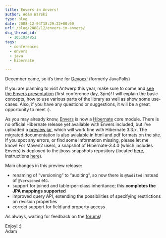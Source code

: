 ```yaml
---
title: Envers in Anvers!
author: Adam Warski
type: blog
date: 2008-12-04T18:29:22+00:00
url: /blog/2008/12/envers-in-anvers/
dsq_thread_id:
  - 1051934851
tags:
  - conferences
  - envers
  - java
  - hibernate

---
```

December came, so it&#8217;s time for [Devoxx][1]! (formerly JavaPolis) 

If you are planning to visit Antwerp this year, make sure to come and [see the Envers presentation][2] (first conference day, 3pm)! I will explain the basic concepts, how to use various parts of the library as well as show some use-cases. Also, if you have any questions or suggestions, it will be a great opportunity to meet :).

As you may already know, [Envers][3] is now a [Hibernate][4] core module. There is no official Hibernate release yet available with Envers included, but I&#8217;ve uploaded a [preview jar][5], which will work fine with Hibernate 3.3.x. The migrated documentation is also avialable in html and pdf formats on the site. If you spot any errors, or find some information missing, please let me know! For Maven2 users, a snapshot of Hibernate-3.4.0 (which includes Envers) is deployed to the jboss snapshots repository (located [here][6], instructions [here][7]).

Main changes in this preview release:

  * renaming of &#8220;versioning&#8221; to &#8220;auditing&#8221;, so now there is `@Audited` instead of `@Versioned` etc.
  * support for joined and table-per-class inheritance; this **completes the JPA mappings supported**
  * improved query API, extending the possibilities of specifying restrictions on revision properties
  * correct support for field and property access

As always, waiting for feedback on the [forums][8]!

Enjoy! :)  
Adam

 [1]: http://devoxx.com/
 [2]: http://devoxx.com/display/JV08/Envers+-+Easy+Entity+Versioning
 [3]: http://www.jboss.org/envers/
 [4]: http://hibernate.org/
 [5]: http://www.jboss.org/envers/downloads/
 [6]: https://snapshots.jboss.org/maven2/
 [7]: http://www.jboss.org/community/docs/DOC-11381
 [8]: http://www.jboss.com/index.html?module=bb&op=viewforum&f=283
